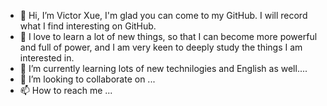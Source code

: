 - 👋 Hi, I’m Victor Xue, I'm glad you can come to my GitHub. I will record what I find interesting on GitHub.
- 👀 I love to learn a lot of new things, so that I can become more powerful and full of power, and I am very keen to deeply study the things I am interested in.
- 🌱 I’m currently learning lots of new technilogies and English as well....
- 💞️ I’m looking to collaborate on ...
- 📫 How to reach me ...

<!---
TinaXue2018/TinaXue2018 is a ✨ special ✨ repository because its `README.md` (this file) appears on your GitHub profile.
You can click the Preview link to take a look at your changes.
--->
